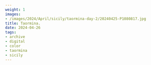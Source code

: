 ```yaml
---
weight: 1
images:
- /images/2024/April/sicily/taormina-day-2/20240425-P1080817.jpg
title: Taormina.
date: 2024-04-26
tags:
- archive
- digital
- color
- taormina
- sicily
---
```


